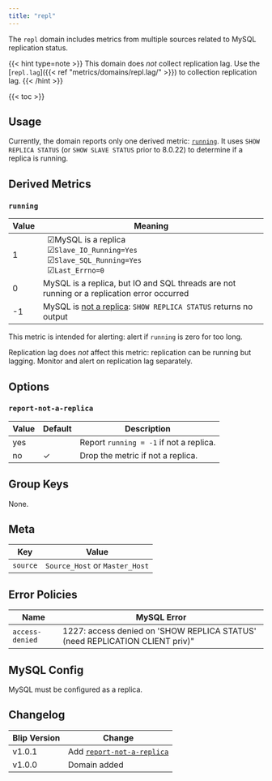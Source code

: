 ```yaml
---
title: "repl"
---
```


The `repl` domain includes metrics from multiple sources related to MySQL replication status.

{{< hint type=note >}}
This domain does _not_ collect replication lag.
Use the [`repl.lag`]({{< ref "metrics/domains/repl.lag/" >}}) to collection replication lag.
{{< /hint >}}

{{< toc >}}

## Usage

Currently, the domain reports only one derived metric: [`running`](#running).
It uses `SHOW REPLICA STATUS` (or `SHOW SLAVE STATUS` prior to 8.0.22) to determine if a replica is running.

## Derived Metrics

### `running`

|Value|Meaning|
|-----|-------|
|1|&nbsp;&nbsp;&#9745;MySQL is a replica<br>&nbsp;&nbsp;&#9745;`Slave_IO_Running=Yes`<br>&nbsp;&nbsp;&#9745;`Slave_SQL_Running=Yes`<br>&nbsp;&nbsp;&#9745;`Last_Errno=0`<br>|
|0|MySQL is a replica, but IO and SQL threads are not running or a replication error occurred|
|-1|MySQL is [not a replica](#report-not-a-replica): `SHOW REPLICA STATUS` returns no output|

This metric is intended for alerting: alert if `running` is zero for too long.

Replication lag does _not_ affect this metric: replication can be running but lagging.
Monitor and alert on replication lag separately.

## Options

### `report-not-a-replica`

|Value|Default|Description|
|---|---|---|
|yes| |Report `running = -1` if not a replica.|
|no|&check;|Drop the metric if not a replica.|

## Group Keys

None.

## Meta

|Key|Value|
|---|---|
|`source`|`Source_Host` or `Master_Host`|

## Error Policies

|Name|MySQL Error|
|---|---|
|`access-denied`|1227: access denied on 'SHOW REPLICA STATUS' (need REPLICATION CLIENT priv)"|

## MySQL Config

MySQL must be configured as a replica.

## Changelog

|Blip Version|Change|
|------------|------|
|v1.0.1      |Add [`report-not-a-replica`](#report-not-a-replica)|
|v1.0.0      |Domain added|
